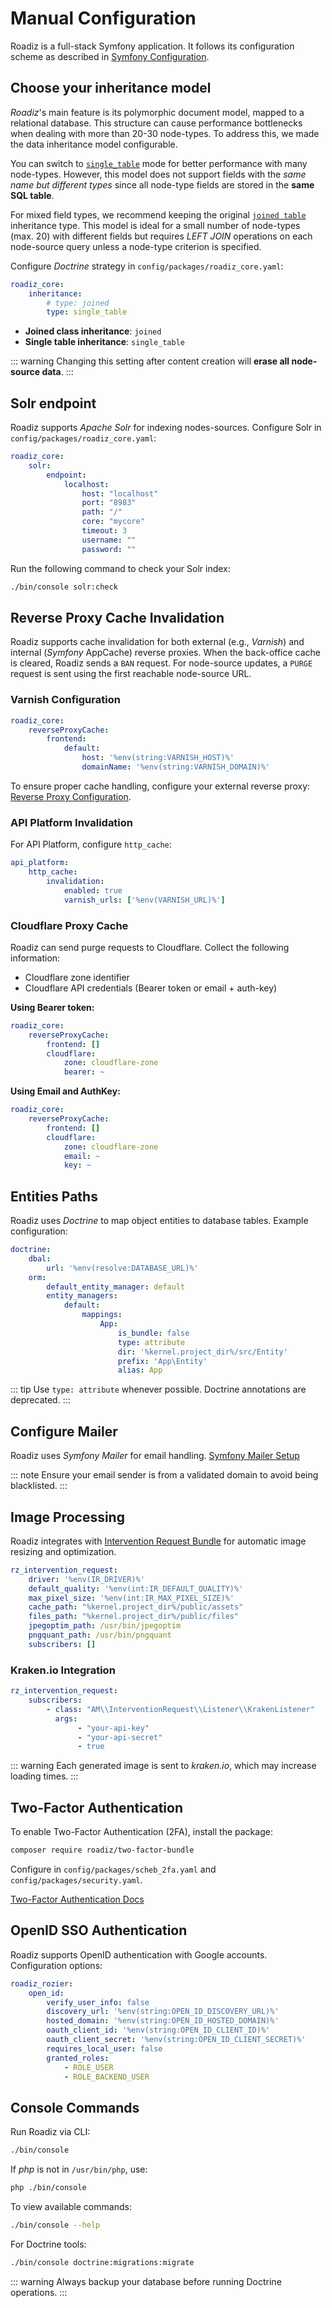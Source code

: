 # Manual Configuration

Roadiz is a full-stack Symfony application. It follows its configuration scheme as described in
[Symfony Configuration](https://symfony.com/doc/6.4/configuration.html).

## Choose your inheritance model

*Roadiz*'s main feature is its polymorphic document model, mapped to a relational database. This structure can cause performance bottlenecks when dealing with more than 20-30 node-types. To address this, we made the data inheritance model configurable.

You can switch to [`single_table`](https://www.doctrine-project.org/projects/doctrine-orm/en/2.7/reference/inheritance-mapping.html#single-table-inheritance) mode for better performance with many node-types. However, this model does not support fields with the *same name but different types* since all node-type fields are stored in the **same SQL table**.

For mixed field types, we recommend keeping the original [`joined table`](https://www.doctrine-project.org/projects/doctrine-orm/en/2.7/reference/inheritance-mapping.html#class-table-inheritance) inheritance type. This model is ideal for a small number of node-types (max. 20) with different fields but requires *LEFT JOIN* operations on each node-source query unless a node-type criterion is specified.

Configure *Doctrine* strategy in `config/packages/roadiz_core.yaml`:

```yaml
roadiz_core:
    inheritance:
        # type: joined
        type: single_table
```

- **Joined class inheritance**: `joined`
- **Single table inheritance**: `single_table`

::: warning
Changing this setting after content creation will **erase all node-source data**.
:::

## Solr endpoint

Roadiz supports *Apache Solr* for indexing nodes-sources. Configure Solr in `config/packages/roadiz_core.yaml`:

```yaml
roadiz_core:
    solr:
        endpoint:
            localhost:
                host: "localhost"
                port: "8983"
                path: "/"
                core: "mycore"
                timeout: 3
                username: ""
                password: ""
```

Run the following command to check your Solr index:

```sh
./bin/console solr:check
```

## Reverse Proxy Cache Invalidation

Roadiz supports cache invalidation for both external (e.g., *Varnish*) and internal (*Symfony* AppCache) reverse proxies. When the back-office cache is cleared, Roadiz sends a `BAN` request. For node-source updates, a `PURGE` request is sent using the first reachable node-source URL.

### Varnish Configuration

```yaml
roadiz_core:
    reverseProxyCache:
        frontend:
            default:
                host: '%env(string:VARNISH_HOST)%'
                domainName: '%env(string:VARNISH_DOMAIN)%'
```

To ensure proper cache handling, configure your external reverse proxy:
[Reverse Proxy Configuration](https://github.com/roadiz/roadiz/blob/develop/samples/varnish_default.vcl).

### API Platform Invalidation

For API Platform, configure `http_cache`:

```yaml
api_platform:
    http_cache:
        invalidation:
            enabled: true
            varnish_urls: ['%env(VARNISH_URL)%']
```

### Cloudflare Proxy Cache

Roadiz can send purge requests to Cloudflare. Collect the following information:

- Cloudflare zone identifier
- Cloudflare API credentials (Bearer token or email + auth-key)

**Using Bearer token:**

```yaml
roadiz_core:
    reverseProxyCache:
        frontend: []
        cloudflare:
            zone: cloudflare-zone
            bearer: ~
```

**Using Email and AuthKey:**

```yaml
roadiz_core:
    reverseProxyCache:
        frontend: []
        cloudflare:
            zone: cloudflare-zone
            email: ~
            key: ~
```

## Entities Paths

Roadiz uses *Doctrine* to map object entities to database tables. Example configuration:

```yaml
doctrine:
    dbal:
        url: '%env(resolve:DATABASE_URL)%'
    orm:
        default_entity_manager: default
        entity_managers:
            default:
                mappings:
                    App:
                        is_bundle: false
                        type: attribute
                        dir: '%kernel.project_dir%/src/Entity'
                        prefix: 'App\Entity'
                        alias: App
```

::: tip
Use `type: attribute` whenever possible. Doctrine annotations are deprecated.
:::

## Configure Mailer

Roadiz uses *Symfony Mailer* for email handling.
[Symfony Mailer Setup](https://symfony.com/doc/6.4/mailer.html#transport-setup)

::: note
Ensure your email sender is from a validated domain to avoid being blacklisted.
:::

## Image Processing

Roadiz integrates with [Intervention Request Bundle](https://github.com/rezozero/intervention-request-bundle) for automatic image resizing and optimization.

```yaml
rz_intervention_request:
    driver: '%env(IR_DRIVER)%'
    default_quality: '%env(int:IR_DEFAULT_QUALITY)%'
    max_pixel_size: '%env(int:IR_MAX_PIXEL_SIZE)%'
    cache_path: "%kernel.project_dir%/public/assets"
    files_path: "%kernel.project_dir%/public/files"
    jpegoptim_path: /usr/bin/jpegoptim
    pngquant_path: /usr/bin/pngquant
    subscribers: []
```

### Kraken.io Integration

```yaml
rz_intervention_request:
    subscribers:
        - class: "AM\\InterventionRequest\\Listener\\KrakenListener"
          args:
               - "your-api-key"
               - "your-api-secret"
               - true
```

::: warning
Each generated image is sent to *kraken.io*, which may increase loading times.
:::

## Two-Factor Authentication

To enable Two-Factor Authentication (2FA), install the package:

```sh
composer require roadiz/two-factor-bundle
```

Configure in `config/packages/scheb_2fa.yaml` and `config/packages/security.yaml`.

[Two-Factor Authentication Docs](https://github.com/roadiz/two-factor-bundle#configuration)

## OpenID SSO Authentication

Roadiz supports OpenID authentication with Google accounts. Configuration options:

```yaml
roadiz_rozier:
    open_id:
        verify_user_info: false
        discovery_url: '%env(string:OPEN_ID_DISCOVERY_URL)%'
        hosted_domain: '%env(string:OPEN_ID_HOSTED_DOMAIN)%'
        oauth_client_id: '%env(string:OPEN_ID_CLIENT_ID)%'
        oauth_client_secret: '%env(string:OPEN_ID_CLIENT_SECRET)%'
        requires_local_user: false
        granted_roles:
            - ROLE_USER
            - ROLE_BACKEND_USER
```

## Console Commands

Run Roadiz via CLI:

```sh
./bin/console
```

If *php* is not in `/usr/bin/php`, use:

```sh
php ./bin/console
```

To view available commands:

```sh
./bin/console --help
```

For Doctrine tools:

```sh
./bin/console doctrine:migrations:migrate
```

::: warning
Always backup your database before running Doctrine operations.
:::

